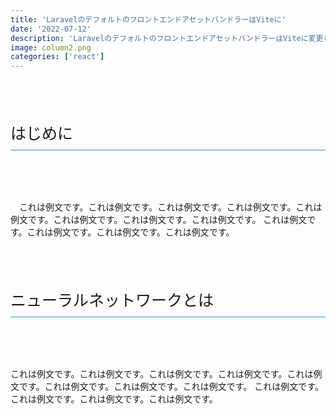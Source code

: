 ```yaml
---
title: 'LaravelのデフォルトのフロントエンドアセットバンドラーはViteに'
date: '2022-07-12'
description: 'LaravelのデフォルトのフロントエンドアセットバンドラーはViteに変更したので動作確認をしています。'
image: column2.png
categories: ['react']
---
```


<div style="border-bottom: 1px solid #3191EA; margin: 80px 0; font-size: 25px; padding-bottom: 10px;">はじめに</div>

　これは例文です。これは例文です。これは例文です。これは例文です。これは例文です。これは例文です。これは例文です。これは例文です。
これは例文です。これは例文です。これは例文です。これは例文です。

<!-- ## Next.js の準備

### プロジェクトの作成 -->
<div style="border-bottom: 1px solid #3191EA; margin: 80px 0; font-size: 25px; padding-bottom: 10px;">ニューラルネットワークとは</div>

これは例文です。これは例文です。これは例文です。これは例文です。これは例文です。これは例文です。これは例文です。これは例文です。
これは例文です。これは例文です。これは例文です。これは例文です。
